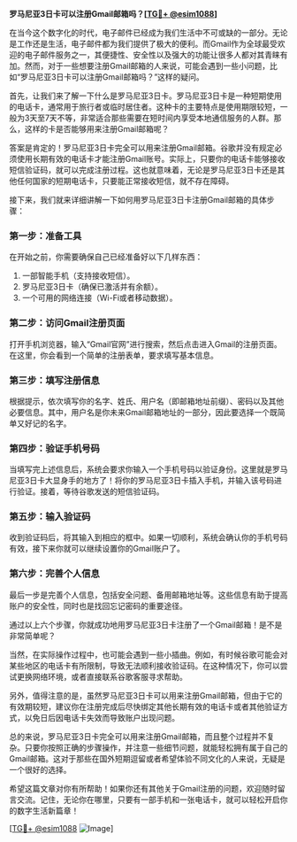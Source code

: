 **罗马尼亚3日卡可以注册Gmail邮箱吗？[[TG💪+ @esim1088](https://t.me/s/esim1088)]**

在当今这个数字化的时代，电子邮件已经成为我们生活中不可或缺的一部分。无论是工作还是生活，电子邮件都为我们提供了极大的便利。而Gmail作为全球最受欢迎的电子邮件服务之一，其便捷性、安全性以及强大的功能让很多人都对其青睐有加。然而，对于一些想要注册Gmail邮箱的人来说，可能会遇到一些小问题，比如“罗马尼亚3日卡可以注册Gmail邮箱吗？”这样的疑问。

首先，让我们来了解一下什么是罗马尼亚3日卡。罗马尼亚3日卡是一种短期使用的电话卡，通常用于旅行者或临时居住者。这种卡的主要特点是使用期限较短，一般为3天至7天不等，非常适合那些需要在短时间内享受本地通信服务的人群。那么，这样的卡是否能够用来注册Gmail邮箱呢？

答案是肯定的！罗马尼亚3日卡完全可以用来注册Gmail邮箱。谷歌并没有规定必须使用长期有效的电话卡才能注册Gmail账号。实际上，只要你的电话卡能够接收短信验证码，就可以完成注册过程。这也就意味着，无论是罗马尼亚3日卡还是其他任何国家的短期电话卡，只要能正常接收短信，就不存在障碍。

接下来，我们就来详细讲解一下如何用罗马尼亚3日卡注册Gmail邮箱的具体步骤：

### **第一步：准备工具**
在开始之前，你需要确保自己已经准备好以下几样东西：
1. 一部智能手机（支持接收短信）。
2. 罗马尼亚3日卡（确保已激活并有余额）。
3. 一个可用的网络连接（Wi-Fi或者移动数据）。

### **第二步：访问Gmail注册页面**
打开手机浏览器，输入“Gmail官网”进行搜索，然后点击进入Gmail的注册页面。在这里，你会看到一个简单的注册表单，要求填写基本信息。

### **第三步：填写注册信息**
根据提示，依次填写你的名字、姓氏、用户名（即邮箱地址前缀）、密码以及其他必要信息。其中，用户名是你未来Gmail邮箱地址的一部分，因此要选择一个既简单又好记的名字。

### **第四步：验证手机号码**
当填写完上述信息后，系统会要求你输入一个手机号码以验证身份。这里就是罗马尼亚3日卡大显身手的地方了！将你的罗马尼亚3日卡插入手机，并输入该号码进行验证。接着，等待谷歌发送的短信验证码。

### **第五步：输入验证码**
收到验证码后，将其输入到相应的框中。如果一切顺利，系统会确认你的手机号码有效，接下来你就可以继续设置你的Gmail账户了。

### **第六步：完善个人信息**
最后一步是完善个人信息，包括安全问题、备用邮箱地址等。这些信息有助于提高账户的安全性，同时也是找回忘记密码的重要途径。

通过以上六个步骤，你就成功地用罗马尼亚3日卡注册了一个Gmail邮箱！是不是非常简单呢？

当然，在实际操作过程中，也可能会遇到一些小插曲。例如，有时候谷歌可能会对某些地区的电话卡有所限制，导致无法顺利接收验证码。在这种情况下，你可以尝试更换网络环境，或者直接联系谷歌客服寻求帮助。

另外，值得注意的是，虽然罗马尼亚3日卡可以用来注册Gmail邮箱，但由于它的有效期较短，建议你在注册完成后尽快绑定其他长期有效的电话卡或者其他验证方式，以免日后因电话卡失效而导致账户出现问题。

总的来说，罗马尼亚3日卡完全可以用来注册Gmail邮箱，而且整个过程并不复杂。只要你按照正确的步骤操作，并注意一些细节问题，就能轻松拥有属于自己的Gmail邮箱。这对于那些在国外短期逗留或者希望体验不同文化的人来说，无疑是一个很好的选择。

希望这篇文章对你有所帮助！如果你还有其他关于Gmail注册的问题，欢迎随时留言交流。记住，无论你在哪里，只要有一部手机和一张电话卡，就可以轻松开启你的数字生活新篇章！

[[TG💪+ @esim1088](https://t.me/s/esim1088) ![Image](https://i.postimg.cc/4NQfJmqS/Snipaste-2025-05-13-00-14-12.png)]